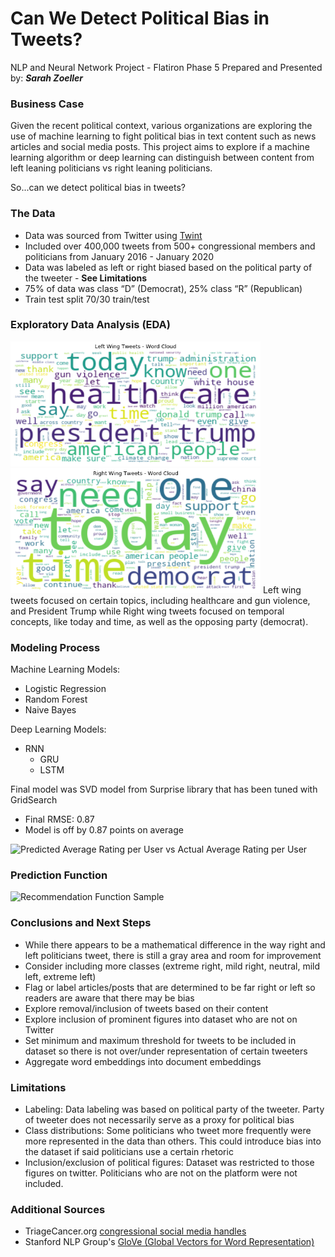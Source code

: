 # Can We Detect Political Bias in Tweets?
NLP and Neural Network Project - Flatiron Phase 5
Prepared and Presented by:  **_Sarah Zoeller_**

### Business Case   
Given the recent political context, various organizations are exploring the use of machine learning to fight political bias in text content such as news articles and social media posts. This project aims to explore if a machine learning algorithm or deep learning can distinguish between content from left leaning politicians vs right leaning politicians.

So...can we detect political bias in tweets?

### The Data
- Data was sourced from Twitter using [Twint](https://github.com/twintproject/twint/)
- Included over 400,000 tweets from 500+ congressional members and politicians from January 2016 - January 2020
- Data was labeled as left or right biased based on the political party of the tweeter - **See Limitations**
- 75% of data was class “D” (Democrat), 25% class “R” (Republican)
- Train test split 70/30 train/test

### Exploratory Data Analysis (EDA)
<img src="https://github.com/swzoeller/NLP-Capstone/blob/main/Images/wcl.png" width="400" height="200"/>

<img src="https://github.com/swzoeller/NLP-Capstone/blob/main/Images/wcr.png" width="400" height="200"/>
Left wing tweets focused on certain topics, including healthcare and gun violence, and President Trump while Right wing tweets focused on temporal concepts, like today and time, as well as the opposing party (democrat).

### Modeling Process
Machine Learning Models:
- Logistic Regression
- Random Forest
- Naive Bayes

Deep Learning Models:
- RNN
  - GRU  
  - LSTM
 
Final model was SVD model from Surprise library that has been tuned with GridSearch
  - Final RMSE: 0.87
  - Model is off by 0.87 points on average

![Predicted Average Rating per User vs Actual Average Rating per User](https://github.com/swzoeller/Movie-Recommendation-System/blob/main/Images/act_pred.png)

### Prediction Function
![Recommendation Function Sample](https://github.com/swzoeller/Movie-Recommendation-System/blob/main/Images/recommend_fx.png)

### Conclusions and Next Steps
- While there appears to be a mathematical difference in the way right and left politicians tweet, there is still a gray area and room for improvement
- Consider including more classes (extreme right, mild right, neutral, mild left, extreme left)
- Flag or label articles/posts that are determined to be far right or left so readers are aware that there may be bias
- Explore removal/inclusion of tweets based on their content
- Explore inclusion of prominent figures into dataset who are not on Twitter
- Set minimum and maximum threshold for tweets to be included in dataset so there is not over/under representation of certain tweeters
- Aggregate word embeddings into document embeddings

### Limitations
- Labeling: Data labeling was based on political party of the tweeter. Party of tweeter does  not necessarily serve as a proxy for political bias
- Class distributions: Some politicians who tweet more frequently were more represented in the data than others. This could introduce bias into the dataset if said politicians use a certain rhetoric
- Inclusion/exclusion of political figures: Dataset was restricted to those figures on twitter. Politicians who are not on the platform were not included. 

### Additional Sources
- TriageCancer.org [congressional social media handles](https://triagecancer.org/congressional-social-media)
- Stanford NLP Group's [GloVe (Global Vectors for Word Representation)](https://nlp.stanford.edu/projects/glove/)

